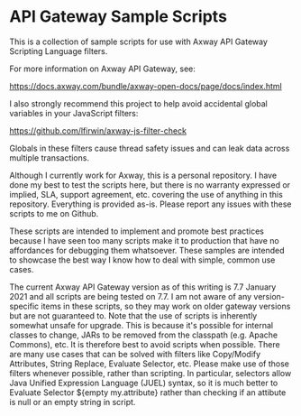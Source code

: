 # API Gateway Sample Scripts

This is a collection of sample scripts for use with Axway API Gateway Scripting
Language filters.

For more information on Axway API Gateway, see:  

https://docs.axway.com/bundle/axway-open-docs/page/docs/index.html

I also strongly recommend this project to help avoid accidental global variables
in your JavaScript filters:

https://github.com/lfirwin/axway-js-filter-check

Globals in these filters cause thread safety issues and can leak data across
multiple transactions.

Although I currently work for Axway, this is a personal repository.  I have done
my best to test the scripts here, but there is no warranty expressed or implied,
SLA, support agreement, etc. covering the use of anything in this repository. 
Everything is provided as-is.  Please report any issues with these scripts to me
on Github.

These scripts are intended to implement and promote best practices because I
have seen too many scripts make it to production that have no affordances for
debugging them whatsoever.  These samples are intended to showcase the best way
I know how to deal with simple, common use cases.

The current Axway API Gateway version as of this writing is 7.7 January 2021 and
all scripts are being tested on 7.7.  I am not aware of any version-specific
items in these scripts, so they may work on older gateway versions but are not
guaranteed to.  Note that the use of scripts is inherently somewhat unsafe for
upgrade.  This is because it's possible for internal classes to change, JARs to
be removed from the classpath (e.g. Apache Commons), etc.  It is therefore best
to avoid scripts when possible.  There are many use cases that can be solved
with filters like Copy/Modify Attributes, String Replace, Evaluate Selector,
etc.  Please make use of those filters whenever possible, rather than scripting.
In particular, selectors allow Java Unified Expression Language (JUEL) syntax,
so it is much better to Evaluate Selector ${empty my.attribute} rather than
checking if an attibute is null or an empty string in script.
